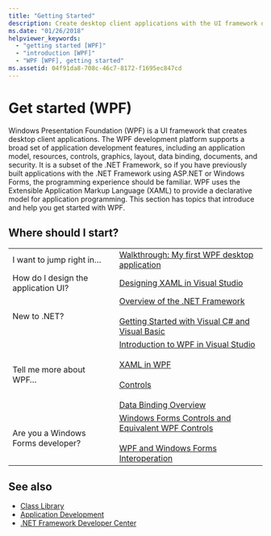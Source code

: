 ```yaml
---
title: "Getting Started"
description: Create desktop client applications with the UI framework of Windows Presentation Foundation (WPF), a subset of the .NET Framework.
ms.date: "01/26/2018"
helpviewer_keywords: 
  - "getting started [WPF]"
  - "introduction [WPF]"
  - "WPF [WPF], getting started"
ms.assetid: 04f91da8-708c-46c7-8172-f1695ec847cd
---
```

# Get started (WPF)

Windows Presentation Foundation (WPF) is a UI framework that creates desktop client applications. The WPF development platform supports a broad set of application development features, including an application model, resources, controls, graphics, layout, data binding, documents, and security. It is a subset of the .NET Framework, so if you have previously built applications with the .NET Framework using ASP.NET or Windows Forms, the programming experience should be familiar. WPF uses the Extensible Application Markup Language (XAML) to provide a declarative model for application programming. This section has topics that introduce and help you get started with WPF.  
  
## Where should I start?  
  
|||  
|-|-|  
|I want to jump right in…|[Walkthrough: My first WPF desktop application](walkthrough-my-first-wpf-desktop-application.md)|  
|How do I design the application UI?|[Designing XAML in Visual Studio](/visualstudio/designers/designing-xaml-in-visual-studio)|  
|New to .NET?|[Overview of the .NET Framework](/dotnet/framework/get-started/overview)<br /><br /> [Getting Started with Visual C# and Visual Basic](/visualstudio/ide/quickstart-visual-basic-console)|  
|Tell me more about WPF…|[Introduction to WPF in Visual Studio](introduction-to-wpf-in-vs.md)<br /><br /> [XAML in WPF](../advanced/xaml-in-wpf.md)<br /><br /> [Controls](../controls/index.md)<br /><br /> [Data Binding Overview](../data/data-binding-overview.md)|  
|Are you a Windows Forms developer?|[Windows Forms Controls and Equivalent WPF Controls](../advanced/windows-forms-controls-and-equivalent-wpf-controls.md)<br /><br /> [WPF and Windows Forms Interoperation](../advanced/wpf-and-windows-forms-interoperation.md)|  
  
## See also

- [Class Library](../class-library-wpf.md)
- [Application Development](../app-development/index.md)
- [.NET Framework Developer Center](https://dotnet.microsoft.com)
